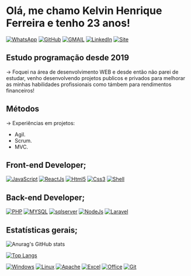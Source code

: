 # Olá, me chamo Kelvin Henrique Ferreira e tenho 23 anos!

[![WhatsApp](https://img.shields.io/badge/WhatsApp-25D366?style=for-the-badge&logo=whatsapp&logoColor=white)](11.948441622)
[![GitHub](https://img.shields.io/badge/GitHub-100000?style=for-the-badge&logo=github&logoColor=white)](11.948441622)
[![GMAIL](https://img.shields.io/badge/Gmail-D14836?style=for-the-badge&logo=gmail&logoColor=white)](11.948441622)
[![LinkedIn](https://img.shields.io/badge/LinkedIn-0077B5?style=for-the-badge&logo=linkedin&logoColor=white)](11.948441622)
[![Site](https://img.shields.io/badge/Blogger-FF5722?style=for-the-badge&logo=blogger&logoColor=white)](11.948441622)

## Estudo programação desde 2019

-> Foquei na área de desenvolvimento WEB e desde então não parei de estudar, venho desenvolvendo projetos publicos e privados para melhorar as minhas habilidades profissionais como támbem para rendimentos financeiros!

## Métodos

-> Experiências em projetos:

* Agil.
* Scrum.
* MVC.

## Front-end Developer;

[![JavaScript](https://img.shields.io/badge/JavaScript-323330?style=for-the-badge&logo=javascript&logoColor=F7DF1E)]()
[![ReactJs]( 	https://img.shields.io/badge/React-20232A?style=for-the-badge&logo=react&logoColor=61DAFB)]()
[![Html5](https://img.shields.io/badge/HTML5-E34F26?style=for-the-badge&logo=html5&logoColor=white)]()
[![Css3](https://img.shields.io/badge/CSS3-1572B6?style=for-the-badge&logo=css3&logoColor=white)]()
[![Shell](https://img.shields.io/badge/Shell_Script-121011?style=for-the-badge&logo=gnu-bash&logoColor=white)]()

## Back-end Developer;

[![PHP](https://img.shields.io/badge/PHP-777BB4?style=for-the-badge&logo=php&logoColor=white)]()
[![MYSQL](https://img.shields.io/badge/MySQL-00000F?style=for-the-badge&logo=mysql&logoColor=white)]()
[![sqlserver]( 	https://img.shields.io/badge/Microsoft_SQL_Server-CC2927?style=for-the-badge&logo=microsoft-sql-server&logoColor=white)]()
[![NodeJs](https://img.shields.io/badge/Node.js-43853D?style=for-the-badge&logo=node.js&logoColor=white)]()
[![Laravel](https://img.shields.io/badge/Laravel-FF2D20?style=for-the-badge&logo=laravel&logoColor=white)]()

## Estatísticas gerais;

![Anurag's GitHub stats](https://github-readme-stats.vercel.app/api?username=kelvinhenri99&show_icons=true&theme=radical)

[![Top Langs](https://github-readme-stats.vercel.app/api/top-langs/?username=kelvinhenri99&langs_count=8)](https://github.com/kelvinhenri99/github-readme-stats)

[![Windows](https://img.shields.io/badge/Windows-017AD7?style=for-the-badge&logo=windows&logoColor=white)]()
[![Linux](https://img.shields.io/badge/Linux-E34F26?style=for-the-badge&logo=linux&logoColor=black)]()
[![Apache](https://img.shields.io/badge/Apache-CA2136?style=for-the-badge&logo=apache&logoColor=white)]()
[![Excel](https://img.shields.io/badge/Microsoft_Excel-217346?style=for-the-badge&logo=microsoft-excel&logoColor=white)]()
[![Office](https://img.shields.io/badge/Microsoft_Office-D83B01?style=for-the-badge&logo=microsoft-office&logoColor=white)]()
[![Git](https://img.shields.io/badge/Git-E34F26?style=for-the-badge&logo=git&logoColor=white)]()
